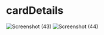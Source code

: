 # cardDetails
![Screenshot (43)](https://user-images.githubusercontent.com/45433443/80314227-f1beff00-880d-11ea-80fa-ae8a324bfa70.png)
![Screenshot (44)](https://user-images.githubusercontent.com/45433443/80314229-f388c280-880d-11ea-9570-a29c0116db1c.png)
